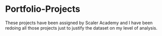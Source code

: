 # Portfolio-Projects
These projects have been assigned by Scaler Academy and I have been redoing all those projects just to justify the dataset on my level of analysis.
